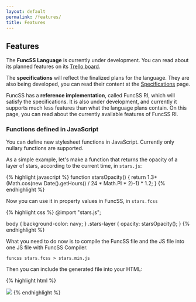 ```yaml
---
layout: default
permalink: /features/
title: Features
---
```


## Features

The **FuncSS Language** is currently under development. You can read about its planned features on its [Trello board](https://trello.com/b/EpfkVhaA/funcss).

The **specifications** will reflect the finalized plans for the language. They are also being developed, you can read their content at the [Specifications](/spec/) page.

FuncSS has a **reference implementation**, called FuncSS RI, which will satisfy the specifications. It is also under development, and currently it supports much less features than what the language plans contain. On this page, you can read about the currently available features of FuncSS RI.


### Functions defined in JavaScript

You can define new stylesheet functions in JavaScript. Currently only nullary functions are supported.

As a simple example, let's make a function that returns the opacity of a layer of stars, according to the current time, in `stars.js`:

{% highlight javascript %}
function starsOpacity() {
    return 1.3+(Math.cos(new Date().getHours() / 24 * Math.PI * 2)-1) * 1.2;
}
{% endhighlight %}

Now you can use it in property values in FuncSS, in `stars.fcss`

{% highlight css %}
@import "stars.js";

body {
    background-color: navy;
}
.stars-layer {
    opacity: starsOpacity();
}
{% endhighlight %}

What you need to do now is to compile the FuncSS file and the JS file into one JS file with FuncSS Compiler.

    funcss stars.fcss > stars.min.js

Then you can include the generated file into your HTML:

{% highlight html %}
<script src="stars.min.js"></script>
<img src="stars.png" class="stars-layer">
{% endhighlight %}

